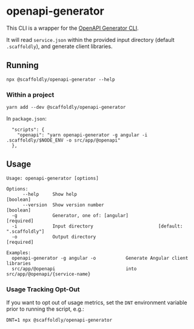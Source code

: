 # openapi-generator

This CLI is a wrapper for the [OpenAPI Generator CLI](https://github.com/OpenAPITools/openapi-generator-cli).

It will read `service.json` within the provided input directory (default `.scaffoldly`),
and generate client libraries.

## Running

```
npx @scaffoldly/openapi-generator --help
```

### Within a project

```
yarn add --dev @scaffoldly/openapi-generator
```

In `package.json`:

```
  "scripts": {
    "openapi": "yarn openapi-generator -g angular -i .scaffoldly/$NODE_ENV -o src/app/@openapi"
  },
```

## Usage

```
Usage: openapi-generator [options]

Options:
      --help     Show help                                             [boolean]
      --version  Show version number                                   [boolean]
  -g             Generator, one of: [angular]                         [required]
  -i             Input directory                        [default: ".scaffoldly"]
  -o             Output directory                                     [required]

Examples:
  openapi-generator -g angular -o           Generate Angular client libraries
  src/app/@openapi                          into src/app/@openapi/{service-name}
```

### Usage Tracking Opt-Out

If you want to opt out of usage metrics, set the `DNT` environment variable prior
to running the script, e.g.:

```
DNT=1 npx @scaffoldly/openapi-generator
```
